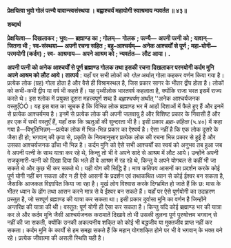 **प्रेक्षयित्वा भुवो गोलं पत्न्यै यावान्स्वसंस्थया ।** **बह्वाश्चर्यं महायोगी स्वाश्रमाय न्यवर्तत ॥ ४३॥** 

**शब्दार्थ** 

**प्रेक्षयित्वा—** **दिखलाकर** **; भुव:—** **ब्रह्माण्ड का** **; गोलम्—** **गोलक** **; पत्न्यै—** **अपनी पत्नी को** **; यावान्—** **जितना भी** **;** **स्व-संस्थया—** **अपनी रचना सहित** **; बहु-आश्चर्यम्—** **अनेक आश्चर्यों से पूर्ण** **; महा-योगी—** **परमयोगी (कर्दम)** **; स्व-** **आश्रमाय—** **अपने आश्रम को** **; न्यवर्तत—** **लौट आया।** **.** 

**अपनी पत्नी को अनेक आश्चर्यों से पूर्ण ब्रह्माण्ड गोलक तथा इसकी रचना** **दिखलाकर परमयोगी कर्दम मुनि अपने आश्रम को लौट आये।** **तात्पर्य** : यहाँ पर सभी लोकों को *गोल* अर्थात् गोला कहकर वर्णन किया गया है। प्रत्येक लोक (ग्रह) गोला होता है और वैसे ही विश्रामस्थल है, जिस प्रकार सागर के भीतर द्वीप होता है। लोकों को कभी-कभी द्वीप या वर्ष भी कहते हैं। यह पृथ्वीलोक भारतवर्ष कहलाता है, क्योंकि राजा भरत इसमें राज्य करते थे। इस श्लोक में प्रयुक्त दूसरा महत्त्वपूर्ण शब्द है *बह्वाश्चर्यम्* अर्थात् ''अनेक आश्चर्यजनक वस्तुएँÓÓ। यह इस बात का सूचक है कि विभिन्न लोक ब्रह्माण्ड भर में आठों दिशाओं में फैले हुए हैं और इनमें से प्रत्येक आश्चर्यमय है। इनमें से प्रत्येक लोक की अपनी जलवायु है और विशिष्ट प्रकार के निवासी हैं और हर एक में सभी वस्तुएँ हैं, यहाँ तक कि ऋतुओं की सुन्दरता भी है। इसी प्रकार *ब्रह्म-संहिता* (५.४०) में कहा गया है—विभूतिभिन्नम्—प्रत्येक लोक में भिन्न-भिन्न प्रकार का ऐश्वर्य है। ऐसा नहीं है कि एक लोक दूसरे के जैसा ही हो; भगवान् की कृपा से, प्रकृति के नियमानुसार प्रत्येक लोक की रचना भिन्न प्रकार से हुई है और उसका आश्चर्यजनक ढाँचा भी भिन्न है। कर्दम मुनि को ऐसे सभी आश्चर्यों का स्वयं को अनुभव तब हुआ जब वे अपनी पत्नी के साथ यात्रा कर रहे थे, किन्तु तो भी वे अपने सादे से आश्रम में लौट आये। उन्होंने अपनी राजकुमारी-पत्नी को दिखा दिया कि भले ही वे आश्रम में रह रहे थे, किन्तु वे अपने योगबल से कहीं भी जा सकते थे और कुछ भी कर सकते थे। यही योग की सिद्धि है। मात्र कतिपय आसनों का प्रदर्शन करके कोई पूर्ण योगी नहीं बन सकता और न ही ऐसे आसनों के प्रदर्शन एवं तथाकथित ध्यान से कोई ईश्वर बन सकता है, जैसाकि आजकल विज्ञापित किया जा रहा है। मूर्ख लोग विश्वास करके दिग्भ्रमित हो जाते हैं कि छ: मास के भीतर ध्यान के ढोंग तथा आसन करने मात्र से वे ईश्वर बन सकते हैं। यहाँ पर ऐसे पूर्णयोगी का उदाहरण प्रस्तुत है, जो सश्पूर्ण ब्रह्माण्ड की यात्रा कर सकता था। इसी प्रकार दुर्वासा मुनि का वर्णन है जिन्होंने अन्तरिक्ष की यात्रा की थी। वस्तुत: पूर्ण योगी ही ऐसा कर सकता है। किन्तु यदि कोई ब्रह्माण्ड भर की यात्रा कर ले और कर्दम मुनि जैसी आश्चर्यजनक करामातें दिखावे तो भी उसकी तुलना पूर्ण पुरुषोत्तम भगवान् से नहीं की जा सकती, क्योंकि उनकी अकल्पनीय शकि्त को कोई भी बद्धजीव या मुक्तजीव प्राप्त नहीं कर सकता। कर्दम मुनि के कार्यों से हम समझ सकते हैं कि महान् योगशकि्त होने पर भी वे भगवान् के भक्त बने रहे। प्रत्येक जीवात्मा की असली स्थिति यही है।  